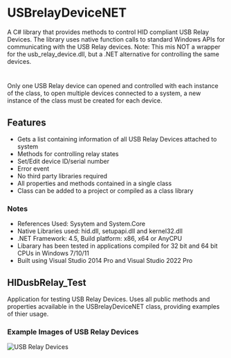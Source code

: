 # USBrelayDeviceNET
A C# library that provides methods to control HID compliant USB Relay Devices. The library uses native function calls to standard Windows APIs for communicating with the USB Relay devices.
Note: This mis NOT a wrapper for the usb_relay_device.dll, but a .NET alternative for controlling the same devices.
#
Only one USB Relay device can opened and controlled with each instance of the class, to open multiple devices connected to a system, a new instance of the class must be created for each device.
## Features
* Gets a list containing information of all USB Relay Devices attached to system
* Methods for controlling relay states
* Set/Edit device ID/serial number
* Error event
* No third party libraries required
* All properties and methods contained in a single class
* Class can be added to a project or compiled as a class library
### Notes
* References Used: Sysytem and System.Core
* Native Libraries used: hid.dll, setupapi.dll and kernel32.dll
* .NET Framework: 4.5, Build platform: x86, x64 or AnyCPU
* Libarary has been tested in applications compiled for 32 bit and 64 bit CPUs in Windows 7/10/11
* Built using Visual Studio 2014 Pro and Visual Studio 2022 Pro
## HIDusbRelay_Test
Application for testing USB Relay Devices. Uses all public methods and properties acvailable in the USBrelayDeviceNET class, providing examples of thier usage.
### Example Images of USB Relay Devices
![USB Relay Devices](https://github.com/Neumeier1961/USBrelayDevice_NET/assets/88993311/57adab64-2db8-42d7-8cd9-17248f8a7f53)

